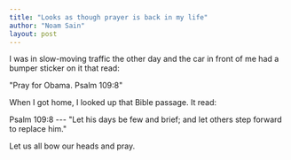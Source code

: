 ```yaml
---
title: "Looks as though prayer is back in my life"
author: "Noam Sain"
layout: post
---
```


I was in slow-moving traffic the other day and the car in front of me had a bumper sticker on it that read:

"Pray for Obama. Psalm 109:8"  
  
When I got home, I looked up that Bible passage. It read:

Psalm 109:8 --- "Let his days be few and brief; and let others step forward to replace him."

Let us all bow our heads and pray.